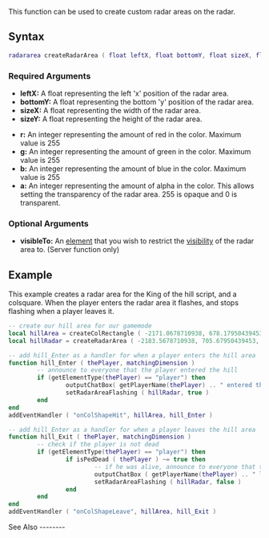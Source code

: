 This function can be used to create custom radar areas on the radar.

Syntax
------

``` lua
radararea createRadarArea ( float leftX, float bottomY, float sizeX, float sizeY, [ int r = 255, int g = 0, int b = 0, int a = 255, element visibleTo = getRootElement() ] )             
```

### Required Arguments

-   **leftX:** A float representing the left 'x' position of the radar area.
-   **bottomY:** A float representing the bottom 'y' position of the radar area.
-   **sizeX:** A float representing the width of the radar area.
-   **sizeY:** A float representing the height of the radar area.

<!-- -->

-   **r:** An integer representing the amount of red in the color. Maximum value is 255
-   **g:** An integer representing the amount of green in the color. Maximum value is 255
-   **b:** An integer representing the amount of blue in the color. Maximum value is 255
-   **a:** An integer representing the amount of alpha in the color. This allows setting the transparency of the radar area. 255 is opaque and 0 is transparent.

### Optional Arguments

-   **visibleTo:** An [element](/element.md "wikilink") that you wish to restrict the [visibility](/visibility.md "wikilink") of the radar area to. (Server function only)

Example
-------

<section name="Server" class="server" show="true">
This example creates a radar area for the King of the hill script, and a colsquare. When the player enters the radar area it flashes, and stops flashing when a player leaves it.

``` lua
-- create our hill area for our gamemode
local hillArea = createColRectangle ( -2171.0678710938, 678.17950439453, 15, 15 )
local hillRadar = createRadarArea ( -2183.5678710938, 705.67950439453, 40, -40, 0, 255, 0, 175 )

-- add hill_Enter as a handler for when a player enters the hill area
function hill_Enter ( thePlayer, matchingDimension )
        -- announce to everyone that the player entered the hill
        if (getElementType(thePlayer) == "player") then
                outputChatBox( getPlayerName(thePlayer) .. " entered the zone!", getRootElement(), 255, 255, 109 )
                setRadarAreaFlashing ( hillRadar, true )
        end
end
addEventHandler ( "onColShapeHit", hillArea, hill_Enter )

-- add hill_Enter as a handler for when a player leaves the hill area
function hill_Exit ( thePlayer, matchingDimension )
        -- check if the player is not dead
        if (getElementType(thePlayer) == "player") then
                if isPedDead ( thePlayer ) ~= true then
                        -- if he was alive, announce to everyone that the player has left the hill
                        outputChatBox ( getPlayerName(thePlayer) .. " left the zone!", getRootElement(), 255, 255, 109 )
                        setRadarAreaFlashing ( hillRadar, false )
                end
        end
end
addEventHandler ( "onColShapeLeave", hillArea, hill_Exit )
```

</section>
See Also
--------
